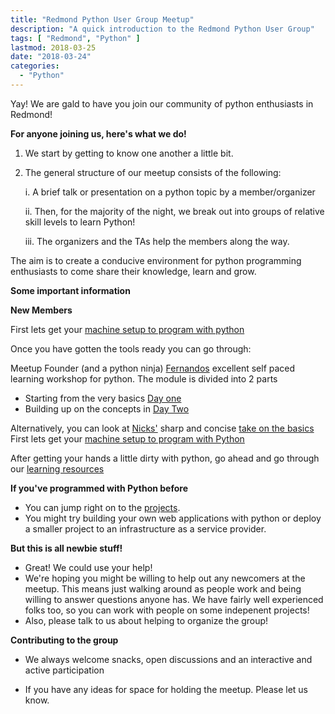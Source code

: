 ```yaml
---
title: "Redmond Python User Group Meetup"
description: "A quick introduction to the Redmond Python User Group"
tags: [ "Redmond", "Python" ]
lastmod: 2018-03-25
date: "2018-03-24"
categories:
  - "Python"
---
```



Yay! We are gald to have you join our community of python enthusiasts in Redmond! 

**For anyone joining us, here's what we do!**
 

<!--more-->

1. We start by getting to know one another a little bit. 
2. The general structure of our meetup consists of the following:

    i.   A brief talk or presentation on a python topic by a member/organizer


    ii.  Then, for the majority of the night, we break out into groups of relative skill levels to learn Python! 
    

    iii. The organizers and the TAs help the members along the way. 

The aim is to create a conducive environment for python programming enthusiasts to come share their knowledge, learn and grow. 

**Some important information**

**New Members** 

First lets get your [machine setup to program with python](/setup)

Once you have gotten the tools ready you can go through:

Meetup Founder (and a python ninja) [Fernandos](https://github.com/fernando-mc) excellent self paced learning workshop for python.
The module is divided into 2 parts

- Starting from the very basics [Day one](/day_one_lesson) 
- Building up on the concepts in [Day Two](/day_two_lesson)

Alternatively, you can look at [Nicks'](https://github.com/mkpt) sharp and concise [take on the basics](/lectures/onboarding)
First lets get your [machine setup to program with Python](/setup)


After getting your hands a little dirty with python, go ahead and go through our [learning resources](/practice)

**If you've programmed with Python before**

- You can jump right on to the [projects](/projects).
- You might try building your own web applications with python or deploy a smaller project to an infrastructure as a service provider.

**But this is all newbie stuff!**

- Great! We could use your help! 
- We're hoping you might be willing to help out any newcomers at the meetup. This means just walking around as people work and being willing to answer questions anyone has. We have fairly well experienced folks too, so you can work with people on some indepenent projects! 
- Also, please talk to us about helping to organize the group! 

**Contributing to the group** 

- We always welcome snacks, open discussions and an interactive and active participation

- If you have any ideas for space for holding the meetup. Please let us know.  
